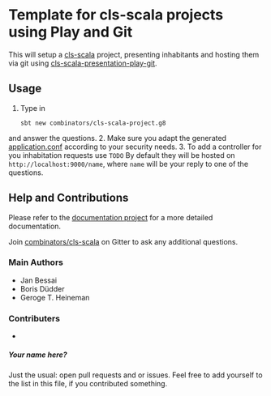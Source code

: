 # Template for cls-scala projects using Play and Git

This will setup a [cls-scala](https://github.com/combinators/cls-scala) project, 
presenting inhabitants and hosting them via git using [cls-scala-presentation-play-git](https://github.com/combinators/cls-scala-presentation-play-git).

## Usage
1. Type in
    ```
    sbt new combinators/cls-scala-project.g8
    ```

and answer the questions.
2. Make sure you adapt the generated [application.conf](src/main/g8/src/main/resources/application.conf) according to your security needs.
3. To add a controller for you inhabitation requests use
    ```
    TODO
    ```
    By default they will be hosted on `http://localhost:9000/name`, where `name` will be your reply to one of the questions.
    
## Help and Contributions

Please refer to the [documentation project](https://combinators.github.io/) for a more detailed documentation.

Join [combinators/cls-scala](https://gitter.im/combinators/cls-scala) on Gitter to ask any additional questions.

### Main Authors

- Jan Bessai
- Boris Düdder
- Geroge T. Heineman

### Contributers

-
##### Your name here?
Just the usual: open pull requests and or issues.
Feel free to add yourself to the list in this file, if you contributed something.